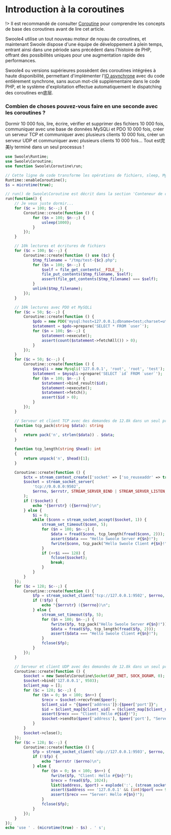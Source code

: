 # Introduction à la coroutines

!> Il est recommandé de consulter [Coroutine](/coroutine) pour comprendre les concepts de base des coroutines avant de lire cet article.

Swoole4 utilise un tout nouveau moteur de noyau de coroutines, et maintenant Swoole dispose d'une équipe de développement à plein temps, entrant ainsi dans une période sans précédent dans l'histoire de PHP, offrant des possibilités uniques pour une augmentation rapide des performances.

Swoole4 ou versions supérieures possèdent des coroutines intégrées à haute disponibilité, permettant d'implémenter l'[IO asynchrone](/learn?id=同步io异步io) avec du code entièrement synchrone, sans aucun mot-clé supplémentaire dans le code PHP, et le système d'exploitation effectue automatiquement le dispatching des coroutines en底层.

### Combien de choses pouvez-vous faire en une seconde avec les coroutines ?

Dormir 10 000 fois, lire, écrire, vérifier et supprimer des fichiers 10 000 fois, communiquer avec une base de données MySQLi et PDO 10 000 fois, créer un serveur TCP et communiquer avec plusieurs clients 10 000 fois, créer un serveur UDP et communiquer avec plusieurs clients 10 000 fois... Tout est完美ly terminé dans un seul processus !

```php
use Swoole\Runtime;
use Swoole\Coroutine;
use function Swoole\Coroutine\run;

// Cette ligne de code transforme les opérations de fichiers, sleep, MySQLi, PDO, streams, etc., en IO asynchrone, voir la section 'Coroutine simplifiée'.
Runtime::enableCoroutine();
$s = microtime(true);

// run() de Swoole\Coroutine est décrit dans la section 'Conteneur de coroutines'.
run(function() {
    // Je veux juste dormir...
    for ($c = 100; $c--;) {
        Coroutine::create(function () {
            for ($n = 100; $n--;) {
                usleep(1000);
            }
        });
    }

    // 10k lectures et écritures de fichiers
    for ($c = 100; $c--;) {
        Coroutine::create(function () use ($c) {
            $tmp_filename = "/tmp/test-{$c}.php";
            for ($n = 100; $n--;) {
                $self = file_get_contents(__FILE__);
                file_put_contents($tmp_filename, $self);
                assert(file_get_contents($tmp_filename) === $self);
            }
            unlink($tmp_filename);
        });
    }

    // 10k lectures avec PDO et MySQLi
    for ($c = 50; $c--;) {
        Coroutine::create(function () {
            $pdo = new PDO('mysql:host=127.0.0.1;dbname=test;charset=utf8', 'root', 'root');
            $statement = $pdo->prepare('SELECT * FROM `user`');
            for ($n = 100; $n--;) {
                $statement->execute();
                assert(count($statement->fetchAll()) > 0);
            }
        });
    }
    for ($c = 50; $c--;) {
        Coroutine::create(function () {
            $mysqli = new Mysqli('127.0.0.1', 'root', 'root', 'test');
            $statement = $mysqli->prepare('SELECT `id` FROM `user`');
            for ($n = 100; $n--;) {
                $statement->bind_result($id);
                $statement->execute();
                $statement->fetch();
                assert($id > 0);
            }
        });
    }

    // Serveur et client TCP avec des demandes de 12.8k dans un seul processus
    function tcp_pack(string $data): string
    {
        return pack('n', strlen($data)) . $data;
    }

    function tcp_length(string $head): int
    {
        return unpack('n', $head)[1];
    }

    Coroutine::create(function () {
        $ctx = stream_context_create(['socket' => ['so_reuseaddr' => true, 'backlog' => 128]]);
        $socket = stream_socket_server(
            'tcp://0.0.0.0:9502',
            $errno, $errstr, STREAM_SERVER_BIND | STREAM_SERVER_LISTEN, $ctx
        );
        if (!$socket) {
            echo "{$errstr} ({$errno})\n";
        } else {
            $i = 0;
            while ($conn = stream_socket_accept($socket, 1)) {
                stream_set_timeout($conn, 5);
                for ($n = 100; $n--;) {
                    $data = fread($conn, tcp_length(fread($conn, 2)));
                    assert($data === "Hello Swoole Server #{$n}!");
                    fwrite($conn, tcp_pack("Hello Swoole Client #{$n}!"));
                }
                if (++$i === 128) {
                    fclose($socket);
                    break;
                }
            }
        }
    });
    for ($c = 128; $c--;) {
        Coroutine::create(function () {
            $fp = stream_socket_client('tcp://127.0.0.1:9502', $errno, $errstr, 1);
            if (!$fp) {
                echo "{$errstr} ({$errno})\n";
            } else {
                stream_set_timeout($fp, 5);
                for ($n = 100; $n--;) {
                    fwrite($fp, tcp_pack("Hello Swoole Server #{$n}!"));
                    $data = fread($fp, tcp_length(fread($fp, 2)));
                    assert($data === "Hello Swoole Client #{$n}!");
                }
                fclose($fp);
            }
        });
    }

    // Serveur et client UDP avec des demandes de 12.8k dans un seul processus
    Coroutine::create(function () {
        $socket = new Swoole\Coroutine\Socket(AF_INET, SOCK_DGRAM, 0);
        $socket->bind('127.0.0.1', 9503);
        $client_map = [];
        for ($c = 128; $c--;) {
            for ($n = 0; $n < 100; $n++) {
                $recv = $socket->recvfrom($peer);
                $client_uid = "{$peer['address']}:{$peer['port']}";
                $id = $client_map[$client_uid] = ($client_map[$client_uid] ?? -1) + 1;
                assert($recv === "Client: Hello #{$id}!");
                $socket->sendto($peer['address'], $peer['port'], "Server: Hello #{$id}!");
            }
        }
        $socket->close();
    });
    for ($c = 128; $c--;) {
        Coroutine::create(function () {
            $fp = stream_socket_client('udp://127.0.0.1:9503', $errno, $errstr, 1);
            if (!$fp) {
                echo "$errstr ($errno)\n";
            } else {
                for ($n = 0; $n < 100; $n++) {
                    fwrite($fp, "Client: Hello #{$n}!");
                    $recv = fread($fp, 1024);
                    list($address, $port) = explode(':', (stream_socket_get_name($fp, true)));
                    assert($address === '127.0.0.1' && (int)$port === 9503);
                    assert($recv === "Server: Hello #{$n}!");
                }
                fclose($fp);
            }
        });
    }
});
echo 'use ' . (microtime(true) - $s) . ' s';
```

